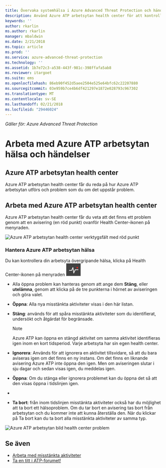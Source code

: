 ```yaml
---
title: Övervaka systemhälsa i Azure Advanced Threat Protection och händelser | Microsoft Docs
description: Använd Azure ATP arbetsytan health center för att kontrollera hur Azure ATP-tjänsten fungerar och bli informerad om potentiella problem och visa händelser i Loggboken.
keywords: ''
author: rkarlin
ms.author: rkarlin
manager: mbaldwin
ms.date: 2/21/2018
ms.topic: article
ms.prod: ''
ms.service: azure-advanced-threat-protection
ms.technology: ''
ms.assetid: 1b7e72c3-a538-443f-981c-398ffafa5ab8
ms.reviewer: itargoet
ms.suite: ems
ms.openlocfilehash: 86eb90f452d5aee2504e525e64bfc62c22207880
ms.sourcegitcommit: 03e959b7ce4b6df421297e1872e028793c967302
ms.translationtype: MT
ms.contentlocale: sv-SE
ms.lasthandoff: 02/21/2018
ms.locfileid: "29446024"
---
```

*Gäller för: Azure Advanced Threat Protection*


# <a name="working-with-azure-atp-workspace-health-and-events"></a>Arbeta med Azure ATP arbetsytan hälsa och händelser

## <a name="azure-atp-workspace-health-center"></a>Azure ATP arbetsytan health center 

Azure ATP arbetsytan health center får du reda på hur Azure ATP arbetsytan utförs och problem som du om det uppstår problem.

## <a name="working-with-the-azure-atp-workspace-health-center"></a>Arbeta med Azure ATP arbetsytan health center

Azure ATP arbetsytan health center får du veta att det finns ett problem genom att en avisering (en röd punkt) ovanför Health Center-ikonen på menyraden.

![Azure ATP arbetsytan health center verktygsfält med röd punkt](media/atp-health-bar.png)

### <a name="managing-azure-atp-workspace-health"></a>Hantera Azure ATP arbetsytan hälsa
Du kan kontrollera din arbetsyta övergripande hälsa, klicka på Health Center-ikonen på menyraden ![Azure ATP arbetsytan health center-ikonen](media/atp-red-dot.png)

-   Alla öppna problem kan hanteras genom att ange dem **Stäng**, eller **utelämna**, genom att klicka på de tre punkterna i hörnet av aviseringen och göra valet.

-   **Öppna**: Alla nya misstänkta aktiviteter visas i den här listan.

-   **Stäng**: används för att spåra misstänkta aktiviteter som du identifierat, undersökt och åtgärdat för begränsade.

    > [!NOTE]
    > Azure ATP kan öppna en stängd aktivitet om samma aktivitet identifieras igen inom en kort tidsperiod.
    > Varje arbetsyta har sin egen health center.

-   **Ignorera**: Används för att ignorera en aktivitet tillsvidare, så att du bara aviseras igen om det finns en ny instans. Om det finns en liknande avisering Azure ATP inte öppna den igen. Men om aviseringen slutar i sju dagar och sedan visas igen, du meddelas igen.

-   **Öppna**: Om du stänga eller ignorera problemet kan du öppna det så att den visas öppna i tidslinjen igen.
- 
- **Ta bort**: från inom tidslinjen misstänkta aktiviteter också har du möjlighet att ta bort ett hälsoproblem. Om du tar bort en avisering tas bort från arbetsytan och du kommer inte att kunna återställa den. När du klickar på Ta bort kan du ta bort alla misstänkta aktiviteter av samma typ.



![Azure ATP arbetsytan bild health center problem](media/atp-health-issue.png)






## <a name="see-also"></a>Se även

- [Arbeta med misstänkta aktiviteter](working-with-suspicious-activities.md)
- [Ta en titt i ATP-forumet!](https://aka.ms/azureatpcommunity)
